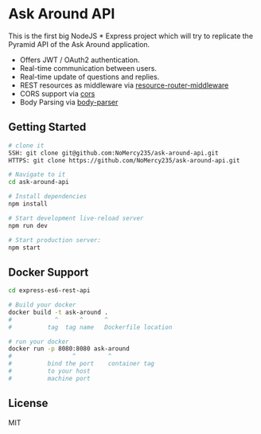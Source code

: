 Ask Around API
==================================

This is the first big NodeJS * Express project which will try to replicate the Pyramid API of the Ask Around application.

- Offers JWT / OAuth2 authentication.
- Real-time communication between users.
- Real-time update of questions and replies.
- REST resources as middleware via [resource-router-middleware](https://github.com/developit/resource-router-middleware)
- CORS support via [cors](https://github.com/troygoode/node-cors)
- Body Parsing via [body-parser](https://github.com/expressjs/body-parser)

Getting Started
---------------

```sh
# clone it
SSH: git clone git@github.com:NoMercy235/ask-around-api.git
HTTPS: git clone https://github.com/NoMercy235/ask-around-api.git

# Navigate to it
cd ask-around-api

# Install dependencies
npm install

# Start development live-reload server
npm run dev

# Start production server:
npm start
```
Docker Support
------
```sh
cd express-es6-rest-api

# Build your docker
docker build -t ask-around .
#            ^      ^      ^
#          tag  tag name   Dockerfile location

# run your docker
docker run -p 8080:8080 ask-around
#                 ^         ^
#          bind the port    container tag
#          to your host
#          machine port   

```

License
-------

MIT
